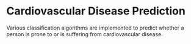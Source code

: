 # Cardiovascular Disease Prediction

Various classification algorithms are implemented to predict whether a person is prone to or is suffering from cardiovascular disease.
